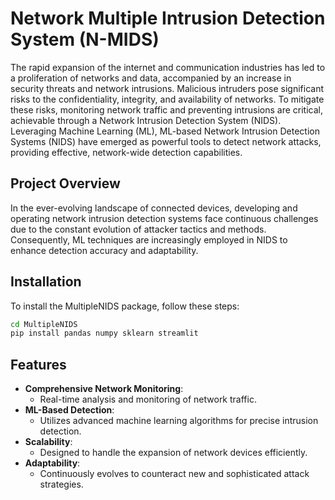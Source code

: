 # Network Multiple Intrusion Detection System (N-MIDS)

The rapid expansion of the internet and communication industries has led to a proliferation of networks and data, accompanied by an increase in security threats and network intrusions. Malicious intruders pose significant risks to the confidentiality, integrity, and availability of networks. To mitigate these risks, monitoring network traffic and preventing intrusions are critical, achievable through a Network Intrusion Detection System (NIDS). Leveraging Machine Learning (ML), ML-based Network Intrusion Detection Systems (NIDS) have emerged as powerful tools to detect network attacks, providing effective, network-wide detection capabilities.

## Project Overview

In the ever-evolving landscape of connected devices, developing and operating network intrusion detection systems face continuous challenges due to the constant evolution of attacker tactics and methods. Consequently, ML techniques are increasingly employed in NIDS to enhance detection accuracy and adaptability.

## Installation

To install the MultipleNIDS package, follow these steps:

```bash
cd MultipleNIDS
pip install pandas numpy sklearn streamlit
```
## Features
- **Comprehensive Network Monitoring**:
  - Real-time analysis and monitoring of network traffic.
- **ML-Based Detection**:
  - Utilizes advanced machine learning algorithms for precise intrusion detection.
- **Scalability**:
  - Designed to handle the expansion of network devices efficiently.
- **Adaptability**:
  - Continuously evolves to counteract new and sophisticated attack strategies.
